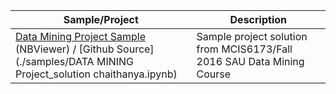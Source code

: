 | Sample/Project | Description |
|----------------|-------------|
|[Data Mining Project Sample](http://nbviewer.jupyter.org/github/chaithanya1945/Data-Mining-Projects/blob/master/samples/DATA%20MINING%20Project_solution%20chaithanya.ipynb) (NBViewer) / [Github Source](./samples/DATA MINING Project_solution chaithanya.ipynb) | Sample project solution from MCIS6173/Fall 2016 SAU Data Mining Course |

